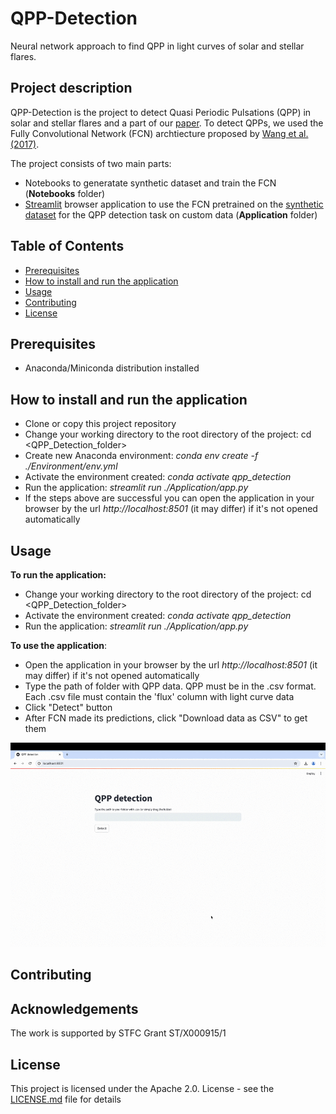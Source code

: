 # QPP-Detection
Neural network approach to find QPP in light curves of solar and stellar flares.

## Project description

QPP-Detection is the project to detect Quasi Periodic Pulsations (QPP) in solar and stellar flares and a part of our [paper](). To detect QPPs, we used the Fully Convolutional Network (FCN) archtiecture proposed by [Wang et al. (2017)](https://ieeexplore.ieee.org/document/7966039/authors#authors).

The project consists of two main parts:
- Notebooks to generatate synthetic dataset and train the FCN (**Notebooks** folder)
- [Streamlit](https://streamlit.io) browser application to use the FCN pretrained  on the [synthetic dataset](doi.org/10.7910/DVN/UNRTN6
) for the QPP detection task on custom data (**Application** folder)


## Table of Contents
- [Prerequisites](#prerequisites)
- [How to install and run the application](#how-to-install-and-run-the-application)
- [Usage](#usage)
- [Contributing](#contributing)
- [License](#license)

## Prerequisites
- Anaconda/Miniconda distribution installed

## How to install and run the application
 - Clone or copy this project repository
 -  Change your working directory to the root directory of the project: cd <QPP_Detection_folder>
 -  Create new Anaconda environment: _conda env create -f ./Environment/env.yml_
 -  Activate the environment created: _conda activate qpp_detection_
 -  Run the application: _streamlit run ./Application/app.py_
 -  If the steps above are successful you can open the application in your browser by the url _http://localhost:8501_ (it may differ) if it's not opened automatically

## Usage
**To run the application:**
 -  Change your working directory to the root directory of the project: cd <QPP_Detection_folder>
 -  Activate the environment created: _conda activate qpp_detection_
 -  Run the application: _streamlit run ./Application/app.py_
   
**To use the application**:
 -  Open the application in your browser by the url _http://localhost:8501_ (it may differ) if it's not opened automatically
 -  Type the path of folder with QPP data. QPP must be in the .csv format. Each .csv file must contain the 'flux' column with light curve data
 -  Click "Detect" button
 -  After FCN made its predictions, click "Download data as CSV" to get them


![](./Use-case/Use-case.gif)

## Contributing

## Acknowledgements
The work is supported by STFC Grant ST/X000915/1

## License
This project is licensed under the Apache 2.0. License - see the [LICENSE.md](./LICENSE) file for details


